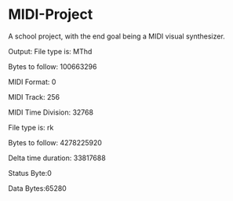 # MIDI-Project
A school project, with the end goal being a MIDI visual synthesizer.

Output:
File type is: MThd

Bytes to follow: 100663296

MIDI Format: 0

MIDI Track: 256

MIDI Time Division: 32768


File type is: rk

Bytes to follow: 4278225920

Delta time duration: 33817688

Status Byte:0

Data Bytes:65280
